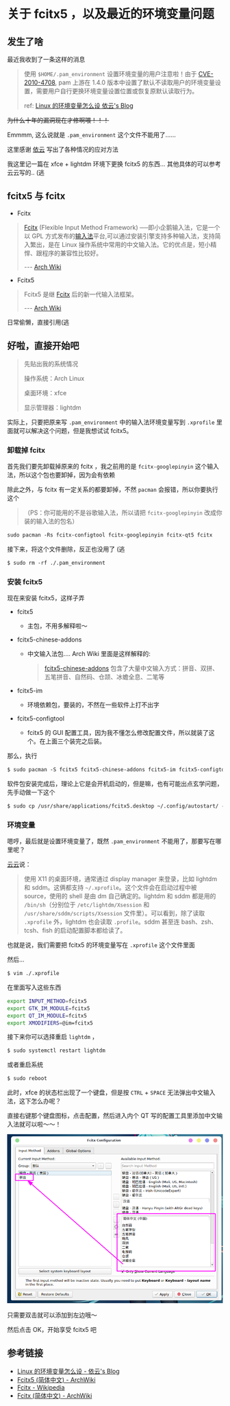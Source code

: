# 关于 fcitx5 ，以及最近的环境变量问题


## 发生了啥

最近我收到了一条这样的消息
>使用 `$HOME/.pam_environment` 设置环境变量的用户注意啦！由于 [CVE-2010-4708](https://cve.mitre.org/cgi-bin/cvename.cgi?name=CVE-2010-4708), pam 上游在 1.4.0 版本中设置了默认不读取用户的环境变量设置，需要用户自行更换环境变量设置位置或恢复原默认读取行为。
>
>ref: [Linux 的环境变量怎么设 依云's Blog](https://blog.lilydjwg.me/2020/7/22/linux-environment-variables.215496.html)

~~为什么十年的漏洞现在才修啊喂！！！~~

Emmmm, 这么说就是 `.pam_environment` 这个文件不能用了......

这里感谢 [依云](https://blog.lilydjwg.me/2020/7/22/linux-environment-variables.215496.html) 写出了各种情况的应对方法

我这里记一篇在 xfce + lightdm 环境下更换 fcitx5 的东西... 其他具体的可以参考云云写的.. (逃

## fcitx5 与 fcitx

* Fcitx
> [Fcitx](https://en.wikipedia.org/wiki/Fcitx) (Flexible Input Method Framework) ──即小企鹅输入法，它是一个以 GPL 方式发布的[输入法](https://en.wikipedia.org/wiki/Input_method)平台,可以通过安装引擎支持多种输入法，支持简入繁出，是在 Linux 操作系统中常用的中文输入法。它的优点是，短小精悍、跟程序的兼容性比较好。
>
> --- [Arch Wiki](https://wiki.archlinux.org/index.php/Fcitx_(%E7%AE%80%E4%BD%93%E4%B8%AD%E6%96%87))

* Fcitx5
>Fcitx5 是继 [Fcitx](https://wiki.archlinux.org/index.php/Fcitx) 后的新一代输入法框架。 
>
> --- [Arch Wiki](https://wiki.archlinux.org/index.php/Fcitx5_(%E7%AE%80%E4%BD%93%E4%B8%AD%E6%96%87))

日常偷懒，直接引用(逃

## 好啦，直接开始吧

> 先贴出我的系统情况
>
> 操作系统：Arch Linux
>
> 桌面环境：xfce
>
> 显示管理器：lightdm

实际上，只要把原来写 `.pam_environment` 中的输入法环境变量写到 `.xprofile` 里面就可以解决这个问题，但是我想试试 fcitx5。

### 卸载掉 fcitx

首先我们要先卸载掉原来的 fcitx ，我之前用的是 `fcitx-googlepinyin` 这个输入法，所以这个包也要卸掉，因为会有依赖

除此之外，与 fcitx 有一定关系的都要卸掉，不然 `pacman` 会报错，所以你要执行这个

>（PS：你可能用的不是谷歌输入法，所以请把 `fcitx-googlepinyin` 改成你装的输入法的包名）

```txt
sudo pacman -Rs fcitx-configtool fcitx-googlepinyin fcitx-qt5 fcitx
```

接下来，将这个文件删除，反正也没用了 (逃

```txt
$ sudo rm -rf ./.pam_environment
```


### 安装 fcitx5

现在来安装 fcitx5，这样子弄


* fcitx5

   * 主包，不用多解释啦～

* fcitx5-chinese-addons

   * 中文输入法包.... Arch Wiki 里面是这样解释的:
       > [fcitx5-chinese-addons](https://www.archlinux.org/packages/?name=fcitx5-chinese-addons) 包含了大量中文输入方式：拼音、双拼、五笔拼音、自然码、仓颉、冰蟾全息、二笔等

* fcitx5-im
   * 环境依赖包，要装的，不然在一些软件上打不出字

* fcitx5-configtool
   * fcitx5 的 GUI 配置工具，因为我不懂怎么修改配置文件，所以就装了这个。在上面三个装完之后装。

那么，执行
```txt
$ sudo pacman -S fcitx5 fcitx5-chinese-addons fcitx5-im fcitx5-configtool
```

软件包安装完成后，理论上它是会开机启动的，但是嘛，也有可能出点玄学问题，先手动做一下这个

```txt
$ sudo cp /usr/share/applications/fcitx5.desktop ~/.config/autostart/ -v
```

### 环境变量

嗯哼，最后就是设置环境变量了，既然 `.pam_environment` 不能用了，那要写在哪里呢？ 

[云云](https://blog.lilydjwg.me/2020/7/22/linux-environment-variables.215496.html)说：
>使用 X11 的桌面环境，通常通过 display manager 来登录，比如 lightdm 和 sddm。这俩都支持 `~/.xprofile`。这个文件会在启动过程中被 source，使用的 shell 是由 dm 自己确定的。lightdm 和 sddm 都是用的 `/bin/sh`（分别位于 `/etc/lightdm/Xsession` 和 `/usr/share/sddm/scripts/Xsession` 文件里）。可以看到，除了读取 `.xprofile` 外，lightdm 也会读取 `.profile`。sddm 甚至连 bash、zsh、tcsh、fish 的启动配置脚本都给读了。

也就是说，我们需要把 fcitx5 的环境变量写在 `.xprofile` 这个文件里面

然后...

```txt
$ vim ./.xprofile
```

在里面写入这些东西

```sh
export INPUT_METHOD=fcitx5
export GTK_IM_MODULE=fcitx5
export QT_IM_MODULE=fcitx5
export XMODIFIERS=@im=fcitx5
```

接下来你可以选择重启 `lightdm` ，

```txt
$ sudo systemctl restart lightdm
```

或者重启系统

```txt
$ sudo reboot
```

此时，xfce 的状态栏出现了一个键盘，但是按 <kbd>`CTRL`</kbd> + <kbd>`SPACE`</kbd> 无法弹出中文输入法，这下怎么办呢？

直接右键那个键盘图标，点击配置，然后进入内个 QT 写的配置工具里添加中文输入法就可以啦～～！

![](/img/2020-07-25_15-52.png)

只需要双击就可以添加到左边哦～

然后点击 OK，开始享受 fcitx5 吧


## 参考链接
* [Linux 的环境变量怎么设 - 依云's Blog](https://blog.lilydjwg.me/2020/7/22/linux-environment-variables.215496.html)
* [Fcitx5 (简体中文) - ArchWiki](https://wiki.archlinux.org/index.php/Fcitx5_(%E7%AE%80%E4%BD%93%E4%B8%AD%E6%96%87))
* [Fcitx - Wikipedia](https://en.wikipedia.org/wiki/Fcitx)
* [Fcitx (简体中文) - ArchWiki](https://wiki.archlinux.org/index.php/Fcitx_(%E7%AE%80%E4%BD%93%E4%B8%AD%E6%96%87))
